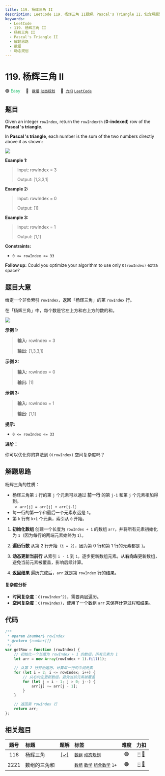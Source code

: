 ```yaml
---
title: 119. 杨辉三角 II
description: LeetCode 119. 杨辉三角 II题解，Pascal's Triangle II，包含解题思路、复杂度分析以及完整的 JavaScript 代码实现。
keywords:
  - LeetCode
  - 119. 杨辉三角 II
  - 杨辉三角 II
  - Pascal's Triangle II
  - 解题思路
  - 数组
  - 动态规划
---
```


# 119. 杨辉三角 II

🟢 <font color=#15bd66>Easy</font>&emsp; 🔖&ensp; [`数组`](/tag/array.md) [`动态规划`](/tag/dynamic-programming.md)&emsp; 🔗&ensp;[`力扣`](https://leetcode.cn/problems/pascals-triangle-ii) [`LeetCode`](https://leetcode.com/problems/pascals-triangle-ii)

## 题目

Given an integer `rowIndex`, return the `rowIndexth` (**0-indexed**) row of
the **Pascal 's triangle**.

In **Pascal 's triangle**, each number is the sum of the two numbers directly
above it as shown:

![](https://upload.wikimedia.org/wikipedia/commons/0/0d/PascalTriangleAnimated2.gif)

**Example 1:**

> Input: rowIndex = 3
>
> Output: [1,3,3,1]

**Example 2:**

> Input: rowIndex = 0
>
> Output: [1]

**Example 3:**

> Input: rowIndex = 1
>
> Output: [1,1]

**Constraints:**

- `0 <= rowIndex <= 33`

**Follow up:** Could you optimize your algorithm to use only `O(rowIndex)`
extra space?

## 题目大意

给定一个非负索引 `rowIndex`，返回「杨辉三角」的第 `rowIndex` 行。

在「杨辉三角」中，每个数是它左上方和右上方的数的和。

![](https://pic.leetcode-cn.com/1626927345-DZmfxB-PascalTriangleAnimated2.gif)

**示例 1:**

> **输入:** rowIndex = 3
>
> **输出:** [1,3,3,1]

**示例 2:**

> **输入:** rowIndex = 0
>
> **输出:** [1]

**示例 3:**

> **输入:** rowIndex = 1
>
> **输出:** [1,1]

**提示:**

- `0 <= rowIndex <= 33`

**进阶：**

你可以优化你的算法到 `O(rowIndex)` 空间复杂度吗？

## 解题思路

杨辉三角的性质：

- 杨辉三角第 `i` 行的第 `j` 个元素可以通过 **前一行** 的第 `j-1` 和第 `j` 个元素相加得到。
  - `arr[j] = arr[j] + arr[j-1]`
- 每一行的第一个和最后一个元素永远是 `1`。
- 第 `k` 行有 `k+1` 个元素，索引从 `0` 开始。

1. **初始化数组**
   创建一个长度为 `rowIndex + 1` 的数组 `arr`，并将所有元素初始化为 `1`（因为每行的两端元素始终为 `1`）。

2. **遍历行数**
   从第 2 行开始（`i = 2`），因为第 0 行和第 1 行的元素都是 `1`。

3. **动态更新当前行**
   从索引 `i - 1` 到 `1`，逐步更新数组元素。从**右向左**更新数组，避免当前元素被覆盖，影响后续计算。

4. **返回结果**
   遍历完成后，`arr` 就是第 `rowIndex` 行的结果。

#### 复杂度分析

- **时间复杂度**：`O(rowIndex^2)`，需要两层遍历。
- **空间复杂度**：`O(rowIndex)`，使用了一个数组 `arr` 来保存计算过程和结果。

## 代码

```javascript
/**
 * @param {number} rowIndex
 * @return {number[]}
 */
var getRow = function (rowIndex) {
	// 初始化一个长度为 rowIndex + 1 的数组，所有元素为 1
	let arr = new Array(rowIndex + 1).fill(1);

	// 从第 2 行开始遍历，计算每一行的中间元素
	for (let i = 2; i <= rowIndex; i++) {
		// 从右向左更新数组，避免当前元素被覆盖
		for (let j = i - 1; j > 0; j--) {
			arr[j] += arr[j - 1];
		}
	}

	// 返回第 rowIndex 行
	return arr;
};
```

## 相关题目

<!-- prettier-ignore -->
| 题号 | 标题 | 题解 | 标签 | 难度 | 力扣 |
| :------: | :------ | :------: | :------ | :------: | :------: |
| 118 | 杨辉三角 | [[✓]](/problem/0118.md) |  [`数组`](/tag/array.md) [`动态规划`](/tag/dynamic-programming.md) | 🟢 | [🀄️](https://leetcode.cn/problems/pascals-triangle) [🔗](https://leetcode.com/problems/pascals-triangle) |
| 2221 | 数组的三角和 |  |  [`数组`](/tag/array.md) [`数学`](/tag/math.md) [`组合数学`](/tag/combinatorics.md) `1+` | 🟠 | [🀄️](https://leetcode.cn/problems/find-triangular-sum-of-an-array) [🔗](https://leetcode.com/problems/find-triangular-sum-of-an-array) |